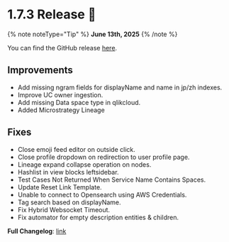 # 1.7.3 Release 🎉

{% note noteType="Tip" %}
**June 13th, 2025**
{% /note %}

You can find the GitHub release [here](https://github.com/open-metadata/OpenMetadata/releases/tag/1.7.3-release).

## Improvements

- Add missing ngram fields for displayName and name in jp/zh indexes.
- Improve UC owner ingestion.
- Add missing Data space type in qlikcloud.
- Added Microstrategy Lineage

## Fixes

- Close emoji feed editor on outside click.
- Close profile dropdown on redirection to user profile page.
- Lineage expand collapse operation on nodes.
- Hashlist in view blocks leftsidebar.
- Test Cases Not Returned When Service Name Contains Spaces.
- Update Reset Link Template.
- Unable to connect to Opensearch using AWS Credentials.
- Tag search based on displayName.
- Fix Hybrid Websocket Timeout.
- Fix automator for empty description entities & children.

**Full Changelog**: [link](https://github.com/open-metadata/OpenMetadata/compare/1.7.2-release...1.7.3-release)
